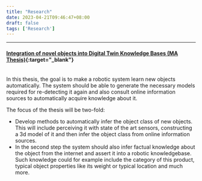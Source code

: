 ```yaml
---
title: "Research"
date: 2023-04-21T09:46:47+08:00
draft: false
tags: ['Research']
---
```

---
#### [Integration of novel objects into Digital Twin Knowledge Bases (MA Thesis)](https://ai.uni-bremen.de/jobs){:target="_blank"} 
\
In this thesis, the goal is to make a robotic system learn new objects automatically. The system should be able to generate the necessary models required for re-detecting it again and also consult online information sources to automatically acquire knowledge about it.

The focus of the thesis will be two-fold:

- Develop methods to automatically infer the object class of new objects. This will include perceiving it with state of the art sensors, constructing a 3d model of it and then infer the object class from online information sources.
- In the second step the system should also infer factual knowledge about the object from the internet and assert it into a robotic knowledgebase. Such knowledge could for example include the category of this product, typical object properties like its weight or typical location and much more.

<!--more-->


